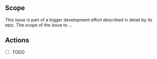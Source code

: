 ## Scope

This issue is part of a bigger development effort described in detail by its epic. The scope of the issue to ...

## Actions

<!-- Likely in the form of checkboxed elements -->

- [ ] TODO
